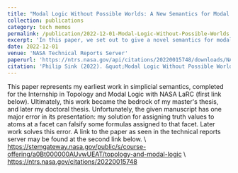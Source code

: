 ```yaml
---
title: "Modal Logic Without Possible Worlds: A New Semantics for Modal Logic in Simplicial Complexes"
collection: publications
category: tech memos
permalink: /publication/2022-12-01-Modal-Logic-Without-Possible-Worlds
excerpt: 'In this paper, we set out to give a novel semantics for modal logic in simplicial complexes. The motivation for this semantics will be first the replacement of possible worlds with the idea of an ``agent perspective''. After exploring some of the philosophical implications of such a move, we give a semantics based around this idea. Following this, we explore some of the more interesting consequences of such a system, in particular the soundness of an unusual axiom we call NU^*. After giving soundness and completeness, we conclude by exploring ways to weaken this axiom in our semantics.'
date: 2022-12-01
venue: 'NASA Technical Reports Server'
paperurl: 'https://ntrs.nasa.gov/api/citations/20220015748/downloads/NASA-TM-20220015748.pdf'
citation: 'Philip Sink (2022). &quot;Modal Logic Without Possible Worlds: A New Semantics for Modal Logic in Simplicial Complexes&quot; <i>NASA Technical Reports Server</i>'
---
```


This paper represents my earliest work in simplicial semantics, completed for the Internship in Topology and Modal Logic with NASA LaRC (first link below). Ultimately, this work became the bedrock of my master's thesis, and later my doctoral thesis. Unfortunately, the given manuscript has one major error in its presentation: my solution for assigning truth values to atoms at a facet can falsify some formulas assigned to that facet. Later work solves this error. A link to the paper as seen in the technical reports server may be found at the second link below.
\\
https://stemgateway.nasa.gov/public/s/course-offering/a0Bt000000AUvwUEAT/topology-and-modal-logic
\\
https://ntrs.nasa.gov/citations/20220015748
